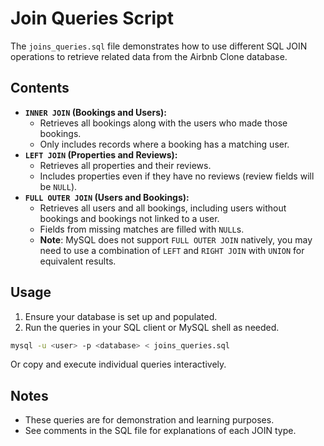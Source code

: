 # Join Queries Script

The `joins_queries.sql` file demonstrates how to use different SQL JOIN operations to retrieve related data from the Airbnb Clone database.

## Contents

- **`INNER JOIN` (Bookings and Users):**
  - Retrieves all bookings along with the users who made those bookings.
  - Only includes records where a booking has a matching user.
- **`LEFT JOIN` (Properties and Reviews):**
  - Retrieves all properties and their reviews.
  - Includes properties even if they have no reviews (review fields will be `NULL`).
- **`FULL OUTER JOIN` (Users and Bookings):**
  - Retrieves all users and all bookings, including users without bookings and bookings not linked to a user.
  - Fields from missing matches are filled with `NULL`s.
  - **Note**: MySQL does not support `FULL OUTER JOIN` natively, you may need to use a combination of `LEFT` and `RIGHT JOIN` with `UNION` for equivalent results.

## Usage

1. Ensure your database is set up and populated.
2. Run the queries in your SQL client or MySQL shell as needed.

```sh
mysql -u <user> -p <database> < joins_queries.sql
```

Or copy and execute individual queries interactively.

## Notes

- These queries are for demonstration and learning purposes.
- See comments in the SQL file for explanations of each JOIN type.

